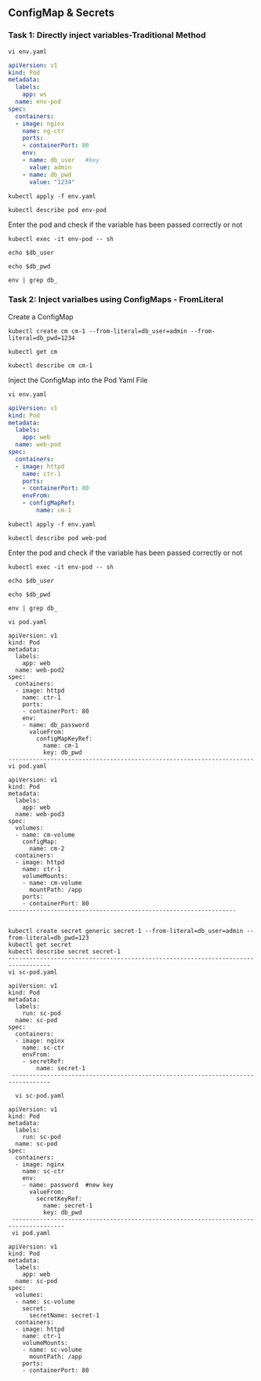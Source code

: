 ## ConfigMap & Secrets

### Task 1: Directly inject variables-Traditional Method
```
vi env.yaml
```
```yaml
apiVersion: v1
kind: Pod
metadata:
  labels:
    app: ws
  name: env-pod
spec:
  containers:
  - image: nginx
    name: ng-ctr
    ports:
    - containerPort: 80
    env:
    - name: db_user   #key
      value: admin
    - name: db_pwd
      value: "1234"
```
```
kubectl apply -f env.yaml
```
```
kubectl describe pod env-pod
```
Enter the pod and check if the variable has been passed correctly or not
```
kubectl exec -it env-pod -- sh
```
```
echo $db_user
```
```
echo $db_pwd
```
```
env | grep db_
```

### Task 2: Inject varialbes using ConfigMaps - FromLiteral
Create a ConfigMap
```
kubectl create cm cm-1 --from-literal=db_user=admin --from-literal=db_pwd=1234
```
```
kubectl get cm
```
```
kubectl describe cm cm-1
```
Inject the ConfigMap into the Pod Yaml File
```
vi env.yaml
```
```yaml
apiVersion: v1
kind: Pod
metadata:
  labels:
    app: web
  name: web-pod
spec:
  containers:
  - image: httpd
    name: ctr-1
    ports:
    - containerPort: 80
    envFrom:
    - configMapRef:
        name: cm-1
```
```
kubectl apply -f env.yaml
```
```
kubectl describe pod web-pod
```
Enter the pod and check if the variable has been passed correctly or not
```
kubectl exec -it env-pod -- sh
```
```
echo $db_user
```
```
echo $db_pwd
```
```
env | grep db_
```


```
vi pod.yaml

apiVersion: v1
kind: Pod
metadata:
  labels:
    app: web
  name: web-pod2
spec:
  containers:
  - image: httpd
    name: ctr-1
    ports:
    - containerPort: 80
    env:
    - name: db_password
      valueFrom:
        configMapKeyRef:
          name: cm-1
          key: db_pwd
----------------------------------------------------------------------
vi pod.yaml

apiVersion: v1
kind: Pod
metadata:
  labels:
    app: web
  name: web-pod3
spec:
  volumes:
  - name: cm-volume
    configMap:
      name: cm-2
  containers:
  - image: httpd
    name: ctr-1
    volumeMounts:
    - name: cm-volume
      mountPath: /app
    ports:
    - containerPort: 80
-----------------------------------------------------------------


kubectl create secret generic secret-1 --from-literal=db_user=admin --from-literal=db_pwd=123
kubectl get secret
kubectl describe secret secret-1
----------------------------------------------------------------------------------
vi sc-pod.yaml

apiVersion: v1
kind: Pod
metadata:
  labels:
    run: sc-pod
  name: sc-pod
spec:
  containers:
  - image: nginx
    name: sc-ctr
    envFrom:
    - secretRef:
        name: secret-1
 ---------------------------------------------------------------------------------

  vi sc-pod.yaml

apiVersion: v1
kind: Pod
metadata:
  labels:
    run: sc-pod
  name: sc-pod
spec:
  containers:
  - image: nginx
    name: sc-ctr
    env:
    - name: password  #new key
      valueFrom:
        secretKeyRef:
          name: secret-1
          key: db_pwd
 -------------------------------------------------------------------------------------
 vi pod.yaml

apiVersion: v1
kind: Pod
metadata:
  labels:
    app: web
  name: sc-pod
spec:
  volumes:
  - name: sc-volume
    secret:
      secretName: secret-1
  containers:
  - image: httpd
    name: ctr-1
    volumeMounts:
    - name: sc-volume
      mountPath: /app
    ports:
    - containerPort: 80
